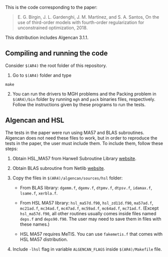 This is the code corresponding to the paper:

> E. G. Birgin, J. L. Gardenghi, J. M. Martínez, and S. A. Santos, On
  the use of third-order models with fourth-order regularization for
  unconstrained optimization, 2018.

This distribution includes Algencan 3.1.1.

## Compiling and running the code

Consider `$(AR4)` the root folder of this repository.

1. Go to `$(AR4)` folder and type
```
make
```

2. You can run the drivers to MGH problems and the Packing problem in
`$(AR4)/bin` folder by running `mgh` and `pack` binaries files,
respectively. Follow the instructions given by these programs to run
the tests.

## Algencan and HSL

The tests in the paper were run using MA57 and BLAS
subroutines. Algencan does not need these files to work, but in order
to reproduce the tests in the paper, the user must include them. To
include them, follow these steps:

1. Obtain HSL_MA57 from Harwell Subroutine Library
[website](http://www.hsl.rl.ac.uk/).

2. Obtain BLAS subroutine from Netlib
[website](http://www.netlib.org/blas/).

3. Copy the files in `$(AR4)/algencan/sources/hsl` folder:

   * From BLAS library: `dgemm.f`, `dgemv.f`, `dtpmv.f`, `dtpsv.f`,
     `idamax.f`, `lsame.f`, `xerbla.f`.

   * From HSL MA57 library: `hsl_ma57d.f90`, `hsl_zd11d.f90`,
     `ma57ad.f`, `mc21ad.f`, `mc34ad.f`, `mc47ad.f`, `mc59ad.f`,
     `mc64ad.f`, `mc71ad.f`. (Except `hsl_ma57d.f90`, all other
     routines usually comes inside files named `deps.f` and
     `deps90.f90`. The user may need to save them in files with these
     names.)

   * HSL MA57 requires MeTIS. You can use `fakemetis.f` that comes
     with HSL MA57 distribution.

4. Include `-lhsl` flag in variable `ALGENCAN_FLAGS` inside
`$(AR4)/Makefile` file.
